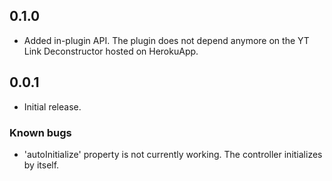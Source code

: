 ## 0.1.0

* Added in-plugin API. The plugin does not depend anymore on the YT Link Deconstructor hosted on HerokuApp.

## 0.0.1

* Initial release.

### Known bugs

* 'autoInitialize' property is not currently working. The controller initializes by itself.

